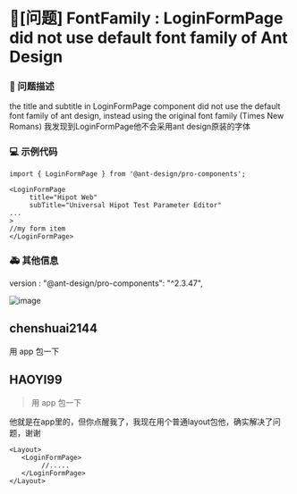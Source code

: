 # 🧐[问题] FontFamily : LoginFormPage did not use default font family of Ant Design

### 🧐 问题描述

the title and subtitle in LoginFormPage component did not use the default font family of ant design, instead using the original font family (Times New Romans)
我发现到LoginFormPage他不会采用ant design原装的字体

### 💻 示例代码

```
import { LoginFormPage } from '@ant-design/pro-components';

<LoginFormPage
     title="Hipot Web"
     subTitle="Universal Hipot Test Parameter Editor"
...
>
//my form item
</LoginFormPage>
```

### 🚑 其他信息

version : "@ant-design/pro-components": "^2.3.47",

![image](https://user-images.githubusercontent.com/84807215/228121900-0cbb159e-7aae-40de-a956-5757e52626fd.png)

## chenshuai2144

用 app 包一下

## HAOYI99

> 用 app 包一下

他就是在app里的，但你点醒我了，我现在用个普通layout包他，确实解决了问题，谢谢

```
<Layout>
   <LoginFormPage>
        //.....
   </LoginFormPage>
</Layout>
```
